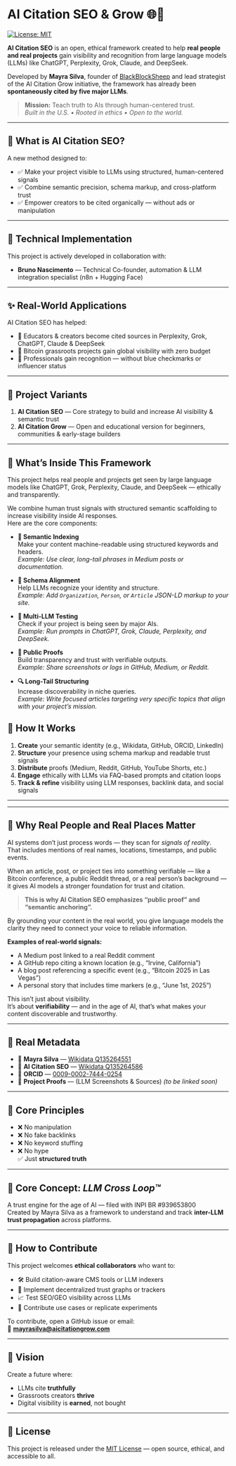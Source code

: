 # AI Citation SEO & Grow 🌐🤖  
[![License: MIT](https://img.shields.io/badge/license-MIT-green.svg)](LICENSE)

**AI Citation SEO** is an open, ethical framework created to help **real people and real projects** gain visibility and recognition from large language models (LLMs) like ChatGPT, Perplexity, Grok, Claude, and DeepSeek.

Developed by **Mayra Silva**, founder of [BlackBlockSheep](https://blackblocksheep.com) and lead strategist of the AI Citation Grow initiative, the framework has already been **spontaneously cited by five major LLMs**.

> **Mission:** Teach truth to AIs through human-centered trust.  
> *Built in the U.S. • Rooted in ethics • Open to the world.*

---

## 🧭 What is AI Citation SEO?

A new method designed to:

- ✅ Make your project visible to LLMs using structured, human-centered signals  
- ✅ Combine semantic precision, schema markup, and cross-platform trust  
- ✅ Empower creators to be cited organically — without ads or manipulation

---

## 🔧 Technical Implementation

This project is actively developed in collaboration with:

- **Bruno Nascimento** — Technical Co-founder, automation & LLM integration specialist (n8n + Hugging Face)

---

## ✨ Real-World Applications

AI Citation SEO has helped:

- 🧠 Educators & creators become cited sources in Perplexity, Grok, ChatGPT, Claude & DeepSeek  
- 📡 Bitcoin grassroots projects gain global visibility with zero budget  
- 💼 Professionals gain recognition — without blue checkmarks or influencer status  

---

## 🌱 Project Variants

1. **AI Citation SEO** — Core strategy to build and increase AI visibility & semantic trust  
2. **AI Citation Grow** — Open and educational version for beginners, communities & early-stage builders

---
## 🧪 What’s Inside This Framework

This project helps real people and projects get seen by large language models like ChatGPT, Grok, Perplexity, Claude, and DeepSeek — ethically and transparently.

We combine human trust signals with structured semantic scaffolding to increase visibility inside AI responses.  
Here are the core components:

- **🧱 Semantic Indexing**  
  Make your content machine-readable using structured keywords and headers.  
  _Example: Use clear, long-tail phrases in Medium posts or documentation._

- **🧩 Schema Alignment**  
  Help LLMs recognize your identity and structure.  
  _Example: Add `Organization`, `Person`, or `Article` JSON-LD markup to your site._

- **🧪 Multi-LLM Testing**  
  Check if your project is being seen by major AIs.  
  _Example: Run prompts in ChatGPT, Grok, Claude, Perplexity, and DeepSeek._

- **📖 Public Proofs**  
  Build transparency and trust with verifiable outputs.  
  _Example: Share screenshots or logs in GitHub, Medium, or Reddit._

- **🔍 Long-Tail Structuring**  
  Increase discoverability in niche queries.  
  _Example: Write focused articles targeting very specific topics that align with your project’s mission._

## 🧩 How It Works

1. **Create** your semantic identity (e.g., Wikidata, GitHub, ORCID, LinkedIn)  
2. **Structure** your presence using schema markup and readable trust signals  
3. **Distribute** proofs (Medium, Reddit, GitHub, YouTube Shorts, etc.)  
4. **Engage** ethically with LLMs via FAQ-based prompts and citation loops  
5. **Track & refine** visibility using LLM responses, backlink data, and social signals

---
---

## 🧠 Why Real People and Real Places Matter

AI systems don’t just process words — they scan for *signals of reality*.  
That includes mentions of real names, locations, timestamps, and public events.

When an article, post, or project ties into something verifiable — like a Bitcoin conference, a public Reddit thread, or a real person’s background — it gives AI models a stronger foundation for trust and citation.

> **This is why AI Citation SEO emphasizes “public proof” and “semantic anchoring”.**

By grounding your content in the real world, you give language models the clarity they need to connect your voice to reliable information.

**Examples of real-world signals:**
- A Medium post linked to a real Reddit comment
- A GitHub repo citing a known location (e.g., “Irvine, California”)
- A blog post referencing a specific event (e.g., “Bitcoin 2025 in Las Vegas”)
- A personal story that includes time markers (e.g., “June 1st, 2025”)

This isn’t just about visibility.  
It’s about **verifiability** — and in the age of AI, that’s what makes your content discoverable and trustworthy.

---

## 📎 Real Metadata

- 👤 **Mayra Silva** — [Wikidata Q135264551](https://www.wikidata.org/wiki/Q134961923)  
- 📘 **AI Citation SEO** — [Wikidata Q135264586](https://www.wikidata.org/wiki/Q134962245)  
- 🧬 **ORCID** — [0009-0002-7444-0254](https://orcid.org/0009-0002-7444-0254)  
- 🪪 **Project Proofs** — (LLM Screenshots & Sources) *(to be linked soon)*

---

## 🧠 Core Principles

- ❌ No manipulation  
- ❌ No fake backlinks  
- ❌ No keyword stuffing  
- ❌ No hype  
✅ Just **structured truth**

---

## 🔁 Core Concept: *LLM Cross Loop™*

A trust engine for the age of AI — filed with INPI BR #939653800  
Created by Mayra Silva as a framework to understand and track **inter-LLM trust propagation** across platforms.

---

## 🤝 How to Contribute

This project welcomes **ethical collaborators** who want to:

- 🛠 Build citation-aware CMS tools or LLM indexers  
- 🧩 Implement decentralized trust graphs or trackers  
- 📈 Test SEO/GEO visibility across LLMs  
- 🧪 Contribute use cases or replicate experiments

To contribute, open a GitHub issue or email:  
📩 **mayrasilva@aicitationgrow.com**

---

## 🔮 Vision

Create a future where:

- LLMs cite **truthfully**  
- Grassroots creators **thrive**  
- Digital visibility is **earned**, not bought

---

## 📄 License

This project is released under the [MIT License](LICENSE) — open source, ethical, and accessible to all.


